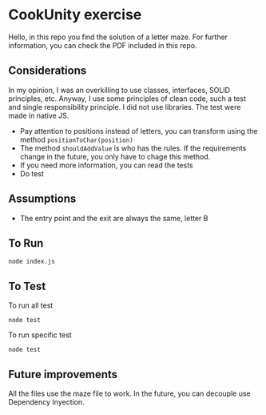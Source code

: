 # CookUnity exercise

Hello, in this repo you find the solution of a letter maze.
For further information, you can check the PDF included in this repo.

## Considerations

In my opinion, I was an overkilling to use classes, interfaces, SOLID principles, etc. Anyway, I use some principles of clean code, such a test and single responsibility principle.
I did not use libraries. The test were made in native JS.

- Pay attention to positions instead of letters, you can transform using the method ```positionToChar(position)```
- The method ```shouldAddValue``` is who has the rules. If the requirements change in the future, you only have to chage this method.
- If you need more information, you can read the tests
- Do test

## Assumptions

- The entry point and the exit are always the same, letter B

## To Run

```node index.js```

## To Test

To run all test

```node test```

To run specific test

```node test```


## Future improvements

All the files use the maze file to work. In the future, you can decouple use Dependency Inyection.